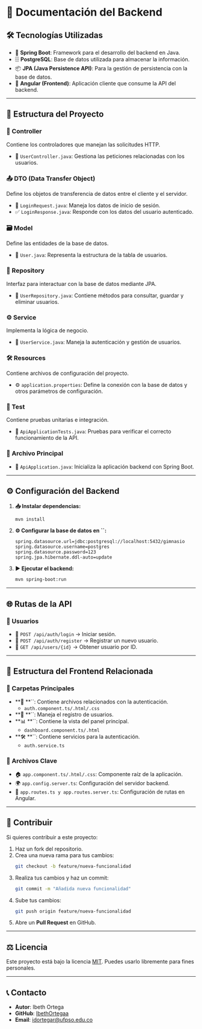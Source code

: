 # 📄 Documentación del Backend

## 🛠️ Tecnologías Utilizadas

- 🚀 **Spring Boot**: Framework para el desarrollo del backend en Java.
- 🗄️ **PostgreSQL**: Base de datos utilizada para almacenar la información.
- 📦 **JPA (Java Persistence API)**: Para la gestión de persistencia con la base de datos.
- 🎨 **Angular (Frontend)**: Aplicación cliente que consume la API del backend.

---

## 📂 Estructura del Proyecto

### **📌 Controller**

Contiene los controladores que manejan las solicitudes HTTP.

- 📄 `UserController.java`: Gestiona las peticiones relacionadas con los usuarios.

### **📤 DTO (Data Transfer Object)**

Define los objetos de transferencia de datos entre el cliente y el servidor.

- 🔑 `LoginRequest.java`: Maneja los datos de inicio de sesión.
- ✅ `LoginResponse.java`: Responde con los datos del usuario autenticado.

### **🗃️ Model**

Define las entidades de la base de datos.

- 👤 `User.java`: Representa la estructura de la tabla de usuarios.

### **💾 Repository**

Interfaz para interactuar con la base de datos mediante JPA.

- 📜 `UserRepository.java`: Contiene métodos para consultar, guardar y eliminar usuarios.

### **⚙️ Service**

Implementa la lógica de negocio.

- 🔄 `UserService.java`: Maneja la autenticación y gestión de usuarios.

### **🛠️ Resources**

Contiene archivos de configuración del proyecto.

- ⚙️ `application.properties`: Define la conexión con la base de datos y otros parámetros de configuración.

### **🧪 Test**

Contiene pruebas unitarias e integración.

- 📝 `ApiApplicationTests.java`: Pruebas para verificar el correcto funcionamiento de la API.

### **🚀 Archivo Principal**

- 🏁 `ApiApplication.java`: Inicializa la aplicación backend con Spring Boot.

---

## ⚙️ Configuración del Backend

1. **📥 Instalar dependencias:**
   ```bash
   mvn install
   ```
2. **⚙️ Configurar la base de datos en **************\`\`**************:**
   ```properties
   spring.datasource.url=jdbc:postgresql://localhost:5432/gimnasio
   spring.datasource.username=postgres
   spring.datasource.password=123
   spring.jpa.hibernate.ddl-auto=update
   ```
3. **▶️ Ejecutar el backend:**
   ```bash
   mvn spring-boot:run
   ```

---

## 🌐 Rutas de la API

### **👤 Usuarios**

- 🔑 `POST /api/auth/login` → Iniciar sesión.
- 📝 `POST /api/auth/register` → Registrar un nuevo usuario.
- 📌 `GET /api/users/{id}` → Obtener usuario por ID.

---

## 🎨 Estructura del Frontend Relacionada

### **📂 Carpetas Principales**

- \*\*🔐 \*\*\`\`: Contiene archivos relacionados con la autenticación.
  - `auth.component.ts/.html/.css`
- \*\*📝 \*\*\`\`: Maneja el registro de usuarios.
- \*\*📊 \*\*\`\`: Contiene la vista del panel principal.
  - `dashboard.component.ts/.html`
- \*\*🛠️ \*\*\`\`: Contiene servicios para la autenticación.
  - `auth.service.ts`

### **📌 Archivos Clave**

- 🏠 `app.component.ts/.html/.css`: Componente raíz de la aplicación.
- 🌍 `app.config.server.ts`: Configuración del servidor backend.
- 🔀 `app.routes.ts y app.routes.server.ts`: Configuración de rutas en Angular.

---

## 🤝 Contribuir

Si quieres contribuir a este proyecto:

1. Haz un fork del repositorio.
2. Crea una nueva rama para tus cambios:
   ```bash
   git checkout -b feature/nueva-funcionalidad
   ```
3. Realiza tus cambios y haz un commit:
   ```bash
   git commit -m "Añadida nueva funcionalidad"
   ```
4. Sube tus cambios:
   ```bash
   git push origin feature/nueva-funcionalidad
   ```
5. Abre un **Pull Request** en GitHub.

---

## ⚖️ Licencia

Este proyecto está bajo la licencia [MIT](LICENSE). Puedes usarlo libremente para fines personales.

---

## 📞 Contacto

- **Autor**: Ibeth Ortega 
- **GitHub**: [IbethOrtegaa](https://github.com/IbethOrtegaa)  
- **Email**: [idortegar@ufpso.edu.co](idortegar@ufpso.edu.co)

